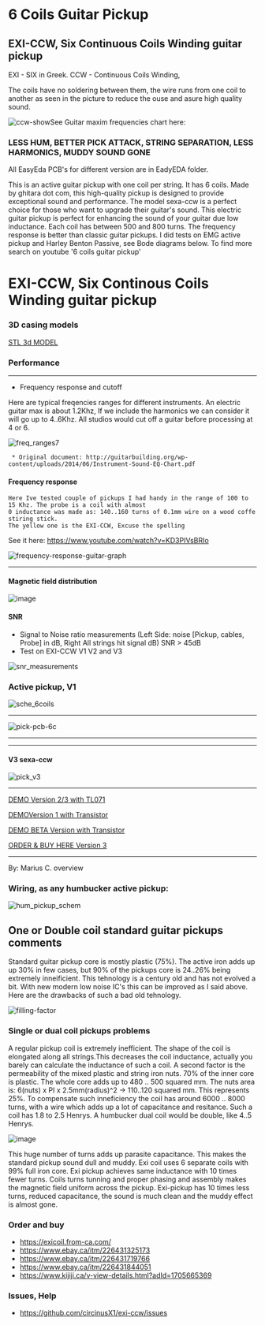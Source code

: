 # 6 Coils Guitar Pickup
## EXI-CCW, Six Continuous Coils Winding guitar pickup

EXI -  SIX in Greek.
CCW -  Continuous Coils Winding, 

The coils have no soldering between them, the wire runs from one coil to another as seen in the picture to reduce the ouse and asure high quality sound. 


![ccw-show](https://github.com/user-attachments/assets/264fc695-38b5-48cc-875b-a993a79dcdc8)See Guitar maxim frequencies chart here: 


### LESS HUM, BETTER PICK ATTACK, STRING SEPARATION, LESS HARMONICS, MUDDY SOUND GONE 


All EasyEda PCB's for different version are in EadyEDA folder.

This is an active guitar pickup with one coil per string. It has 6 coils.
Made by ghitara dot com, this high-quality pickup is designed to provide exceptional sound and performance. 
The model sexa-ccw is a perfect choice for those who want to upgrade their guitar's sound. This electric guitar pickup is perfect 
for enhancing the sound of your guitar due low inductance. Each coil has between 500 and 800 turns. The frequency response is better than 
classic guitar pickups. I did tests on EMG active pickup and Harley Benton Passive, see Bode diagrams below. 
To find more search on youtube '6 coils guitar pickup'


# EXI-CCW, Six Continous Coils Winding guitar pickup


### 3D casing models

[STL 3d MODEL](https://github.com/circinusX1/sexa-ccw/blob/main/3d/exi-emboss.stl)


### Performance

---
  * Frequency response and cutoff

Here are typical freqencies ranges for different instruments. An electric guitar max is about 1.2Khz, If we include the harmonics 
we can consider it will go up to 4..6Khz. All studios would cut off a guitar before processing at 4 or 6.

 ![freq_ranges7](https://github.com/user-attachments/assets/84ee54c9-d4f3-42eb-9eab-dfd46383acb1)


     * Original document: http://guitarbuilding.org/wp-content/uploads/2014/06/Instrument-Sound-EQ-Chart.pdf


#### Frequency response

       

    Here Ive tested couple of pickups I had handy in the range of 100 to 15 Khz. The probe is a coil with almost
    0 inductance was made as: 140..160 turns of 0.1mm wire on a wood coffe stiring stick.
    The yellow one is the EXI-CCW, Excuse the spelling

See it here: https://www.youtube.com/watch?v=KD3PIVsBRIo


    


![frequency-response-guitar-graph](https://github.com/circinusX1/sexa-ccw/assets/69641625/6f998b94-56da-473a-8156-6cec2b3ec632)



---

#### Magnetic field distribution

![image](https://github.com/user-attachments/assets/b8a5d370-a5ae-42d9-b2ab-b33b3e6394ff)



#### SNR


   * Signal to Noise ratio measurements (Left Side: noise [Pickup, cables, Probe] in dB, Right All strings hit signal dB) SNR > 45dB
   * Test on EXI-CCW V1 V2 and V3

![snr_measurements](https://github.com/user-attachments/assets/9e77f4ac-187c-401d-b68d-649ec1bbebdc)

     


### Active pickup, V1

![sche_6coils](https://github.com/circinusX1/sexa-ccw/assets/69641625/2b5d4f61-82ba-425c-bbf4-3223ea398ee7)

---

![pick-pcb-6c](https://github.com/circinusX1/sexa-ccw/assets/69641625/6b53ffa5-7a11-4bb3-852e-07e3fcdf1ea7)

---


---


#### V3 sexa-ccw

![pick_v3](https://github.com/circinusX1/sexa-ccw/assets/69641625/90c53b04-8858-478b-84e9-50dcb3daaf10)


---


[DEMO Version 2/3 with TL071 ](https://www.youtube.com/watch?v=29cAE45jkJk)

[DEMOVersion 1 with Transistor](https://www.youtube.com/watch?v=PKX4ls18GiM)

[DEMO BETA Version with Transistor](https://www.youtube.com/watch?v=EW_jxvgFBk8)

[ORDER & BUY HERE Version 3](https://ghitara.com/?p=_sexa_ccw.php)

---

By: Marius C.
overview

### Wiring, as any humbucker active pickup:
![hum_pickup_schem](https://github.com/user-attachments/assets/ab6aecd4-c662-405d-a481-3dcc77360dc5)






## One or Double coil standard guitar pickups comments

Standard guitar pickup core is mostly plastic (75%). The active iron adds up up 30% in few cases,
but 90% of the pickups core is 24..26% being extremely inneificient. 
This tehnology is a century old and has not evolved a bit. With new modern low noise IC's
this can be improved as I said above. Here are the drawbacks of such a bad old tehnology.


![filling-factor](https://github.com/user-attachments/assets/97ca918b-d1ad-4c51-9ae8-c7bfb1c99bd2)



### Single or dual coil pickups problems

A regular pickup coil is extremely inefficient. The shape of the coil is elongated along all strings.This decreases the coil inductance, actually you barely can calculate the inductance of such a coil. A second factor is the permeability of the mixed plastic and string iron nuts. 70% of the inner core is plastic. The whole core adds up to 480 .. 500 squared mm. The nuts area is: 6(nuts) x PI x 2.5mm(radius)^2 → 110..120 squared mm. This represents 25%. To compensate such inneficiency the coil has around 6000 .. 8000 turns, with a wire which adds up a lot of capacitance and resitance. Such a coil has 1.8 to 2.5 Henrys. A humbucker dual coil would be double, like 4..5 Henrys. 


![image](https://github.com/user-attachments/assets/ceea8f12-f662-4d90-ba2e-e98fb5aa3d4b)

This huge number of turns adds up parasite capacitance. This makes the standard pickup sound dull and muddy. Exi coil uses 6 separate coils with 99% full iron core. Exi pickup achieves same inductance with 10 times fewer turns. Coils turns tunning and proper phasing and assembly makes the magnetic field uniform across the pickup. Exi-pickup has 10 times less turns, reduced capacitance, the sound is much clean and the muddy effect is almost gone. 


### Order and buy
   * https://exicoil.from-ca.com/
   * https://www.ebay.ca/itm/226431325173
   * https://www.ebay.ca/itm/226431719766
   * https://www.ebay.ca/itm/226431844051
   * https://www.kijiji.ca/v-view-details.html?adId=1705665369

### Issues, Help 
   * https://github.com/circinusX1/exi-ccw/issues




